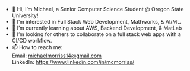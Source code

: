 - 👋 Hi, I’m Michael, a Senior Computer Science Student @ Oregon State University! 
- 👀 I’m interested in Full Stack Web Development, Mathworks, & AI/ML.
- 🌱 I’m currently learning about AWS, Backend Development, & MatLab
- 💞️ I’m looking for others to collaborate on a full stack web apps with a CI/CD workflow.
- 📫 How to reach me:<br /> 
                   Email: michaelmorriss14@gmail.com <br /> 
                   LinkedIn: https://www.linkedin.com/in/mcmorriss/
